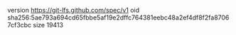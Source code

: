 version https://git-lfs.github.com/spec/v1
oid sha256:5ae793a694cd65fbbe5af19e2dffc764381eebc48a2ef4df8f2fa87067cf3cbc
size 19413
